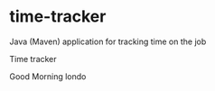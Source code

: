 # time-tracker
Java (Maven) application for tracking time on the job

Time tracker

Good Morning londo
